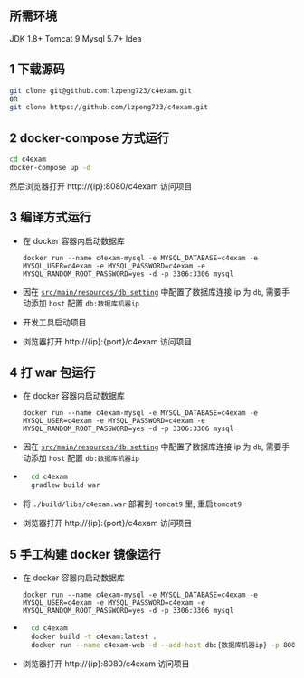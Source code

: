 ## 所需环境

JDK 1.8+
Tomcat 9
Mysql 5.7+
Idea

## 1 下载源码

```bash
git clone git@github.com:lzpeng723/c4exam.git
OR
git clone https://github.com/lzpeng723/c4exam.git
```

## 2 docker-compose 方式运行

```bash
cd c4exam
docker-compose up -d
```

然后浏览器打开 http://{ip}:8080/c4exam 访问项目

## 3 编译方式运行

- 在 docker 容器内启动数据库
  
  `docker run --name c4exam-mysql -e MYSQL_DATABASE=c4exam -e MYSQL_USER=c4exam -e MYSQL_PASSWORD=c4exam -e MYSQL_RANDOM_ROOT_PASSWORD=yes -d -p 3306:3306 mysql`
- 因在 [`src/main/resources/db.setting`](./src/main/resources/db.setting) 中配置了数据库连接 ip 为 `db`, 需要手动添加 `host` 配置 `db:数据库机器ip`
- 开发工具启动项目
- 浏览器打开 http://{ip}:{port}/c4exam 访问项目

## 4 打 war 包运行

- 在 docker 容器内启动数据库
  
  `docker run --name c4exam-mysql -e MYSQL_DATABASE=c4exam -e MYSQL_USER=c4exam -e MYSQL_PASSWORD=c4exam -e MYSQL_RANDOM_ROOT_PASSWORD=yes -d -p 3306:3306 mysql`
- 因在 [`src/main/resources/db.setting`](./src/main/resources/db.setting) 中配置了数据库连接 ip 为 `db`, 需要手动添加 `host` 配置 `db:数据库机器ip`
- ```bash
    cd c4exam
    gradlew build war
  ```
- 将 `./build/libs/c4exam.war` 部署到 `tomcat9` 里, 重启`tomcat9`
- 浏览器打开 http://{ip}:{port}/c4exam 访问项目

## 5 手工构建 docker 镜像运行

- 在 docker 容器内启动数据库
  
  `docker run --name c4exam-mysql -e MYSQL_DATABASE=c4exam -e MYSQL_USER=c4exam -e MYSQL_PASSWORD=c4exam -e MYSQL_RANDOM_ROOT_PASSWORD=yes -d -p 3306:3306 mysql`
- ```bash
    cd c4exam
    docker build -t c4exam:latest .
    docker run --name c4exam-web -d --add-host db:{数据库机器ip} -p 8080:8080 c4exam:latest
  ```
- 浏览器打开 http://{ip}:8080/c4exam 访问项目